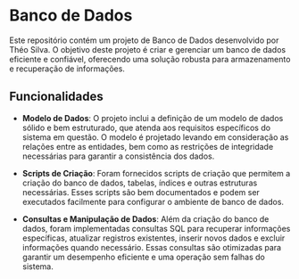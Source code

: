 # Banco de Dados

Este repositório contém um projeto de Banco de Dados desenvolvido por Théo Silva. O objetivo deste projeto é criar e gerenciar um banco de dados eficiente e confiável, oferecendo uma solução robusta para armazenamento e recuperação de informações.

## Funcionalidades

- **Modelo de Dados**: O projeto inclui a definição de um modelo de dados sólido e bem estruturado, que atenda aos requisitos específicos do sistema em questão. O modelo é projetado levando em consideração as relações entre as entidades, bem como as restrições de integridade necessárias para garantir a consistência dos dados.

- **Scripts de Criação**: Foram fornecidos scripts de criação que permitem a criação do banco de dados, tabelas, índices e outras estruturas necessárias. Esses scripts são bem documentados e podem ser executados facilmente para configurar o ambiente de banco de dados.

- **Consultas e Manipulação de Dados**: Além da criação do banco de dados, foram implementadas consultas SQL para recuperar informações específicas, atualizar registros existentes, inserir novos dados e excluir informações quando necessário. Essas consultas são otimizadas para garantir um desempenho eficiente e uma operação sem falhas do sistema.
